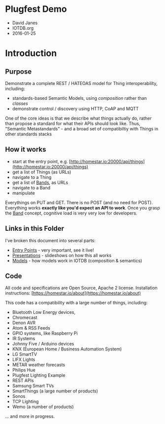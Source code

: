 # Plugfest Demo

* David Janes
* IOTDB.org
* 2016-01-25 

# Introduction
## Purpose

Demonstrate a complete REST / HATEOAS model for Thing interoperability, including:

* standards-based Semantic Models, using _composition_ rather than _classes_
* demonstrate control / discovery using HTTP, CoAP and MQTT

One of the core ideas is that we describe what things actually do, rather than propose a standard for what their APIs should look like. Thus, "Semantic Metastandards" - and a broad set of compatibiltiy with Things in other standards stacks

## How it works

* start at the entry point, e.g. [http://homestar.io:20000/api/things](http://homestar.io:20000/api/things)
* get a list of Things (as URLs)
* navigate to a Thing
* get a list of [Bands](https://homestar.io/about/bands), as URLs
* navigate to a Band
* manipulate

Everythings on PUT and GET. There is no POST (and no need for POST). 
Everything works **exactly like you'd expect an API to work**. 
Once you grasp the [Band](https://homestar.io/about/bands) concept, 
cognitive load is very very low for developers.

## Links in this Folder

I've broken this document into several parts:

* [Entry Points](entry-points.md) - very important, see it live!
* [Presentations](presentations.md) - slideshows on how this all works
* [Models](models.md) - how models work in IOTDB (composition & semantics)

## Code

All code and specifications are Open Source, Apache 2 license. Installation instructions:
[https://homestar.io/about](https://homestar.io/about)

This code has a compatibility with a large number of things, including: 

* Bluetooth Low Energy devices,
* Chromecast
* Denon AVR
* Atom & RSS Feeds
* GPIO systems, like Raspberry Pi
* IR Systems
* Johnny Five / Arduino devices
* KNX (European Home / Business Automation System)
* LG SmartTV
* LIFX Lights
* METAR weather forecasts
* Philips Hue
* Plugfest Lighting Example
* REST APIs
* Samsung Smart TVs
* SmartThings (a large number of products)
* Sonos
* TCP Lighting
* Wemo (a number of products)

… and more in progress.
